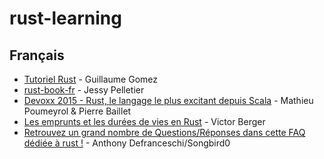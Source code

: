 # rust-learning

## Français

* [Tutoriel Rust](http://blog.guillaume-gomez.fr/Rust) - Guillaume Gomez
* [rust-book-fr](https://github.com/jadpole/rust-book-fr) - Jessy Pelletier
* [Devoxx 2015 - Rust, le langage le plus excitant depuis Scala](http://oct.zoy.org/2015/04/10/rust-devoxx.html) - Mathieu Poumeyrol & Pierre Baillet
* [Les emprunts et les durées de vies en Rust](http://blog.levans.fr/borrowing-and-lifetimes-in-rust.html) - Victor Berger
* [Retrouvez un grand nombre de Questions/Réponses dans cette FAQ dédiée à rust !](https://github.com/Songbird0/Rust_FAQ) - Anthony Defranceschi/Songbird0
